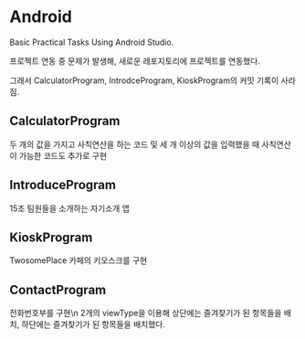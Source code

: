 # Android
Basic Practical Tasks Using Android Studio.

프로젝트 연동 중 문제가 발생해, 새로운 레포지토리에 프로젝트를 연동했다.

그래서 CalculatorProgram, IntrodceProgram, KioskProgram의 커밋 기록이 사라짐.

## CalculatorProgram
두 개의 값을 가지고 사칙연산을 하는 코드 및 세 개 이상의 값을 입력했을 때 사칙연산이 가능한 코드도 추가로 구현

## IntroduceProgram
15조 팀원들을 소개하는 자기소개 앱

## KioskProgram
TwosomePlace 카페의 키오스크를 구현

## ContactProgram
전화번호부를 구현\n
2개의 viewType을 이용해 상단에는 즐겨찾기가 된 항목들을 배치, 하단에는 즐겨찾기가 된 항목들을 배치했다.
